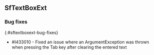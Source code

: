 ## SfTextBoxExt

### Bug fixes
{:#sftextboxext-bug-fixes}

* \#I433010 - Fixed an issue where an ArgumentException was thrown when pressing the Tab key after clearing the entered text
